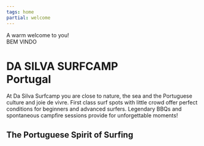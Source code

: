 ```yaml
---
tags: home
partial: welcome
---
```


<div class="h4" style="margin:0;">A warm welcome to you!</div>
<div class="h4" style="margin-bottom:0;">BEM VINDO</div>

# DA SILVA SURFCAMP<br/>Portugal

At Da Silva Surfcamp you are close to nature, the sea and the Portuguese culture and joie de vivre. First class surf spots with little crowd offer perfect conditions for beginners and advanced surfers. Legendary BBQs and spontaneous campfire sessions provide for unforgettable moments!

## The Portuguese Spirit of Surfing
